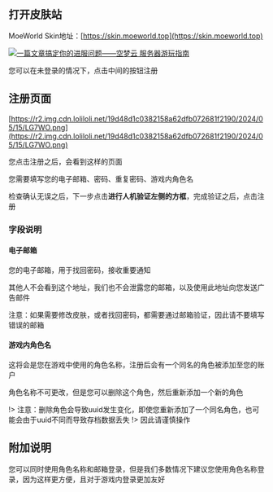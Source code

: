 ## 打开**皮肤站**

MoeWorld Skin地址：[https://skin.moeworld.top](https://skin.moeworld.top)

[![一篇文章搞定你的进服问题——空梦云 服务器游玩指南](https://img.loliloli.moe/images/2021/08/13/4fF9.png)](https://img.loliloli.moe/images/2021/08/13/4fF9.png)

您可以在未登录的情况下，点击中间的按钮注册

## 注册页面
[https://r2.img.cdn.loliloli.net/19d48d1c0382158a62dfb072681f2190/2024/05/15/LG7WO.png](https://r2.img.cdn.loliloli.net/19d48d1c0382158a62dfb072681f2190/2024/05/15/LG7WO.png)

您点击注册之后，会看到这样的页面

您需要填写您的电子邮箱、密码、重复密码、游戏内角色名

检查确认无误之后，下一步点击**进行人机验证左侧的方框**，完成验证之后，点击注册

### 字段说明
#### **电子邮箱**
您的电子邮箱，用于找回密码，接收重要通知

其他人不会看到这个地址，我们也不会泄露您的邮箱，以及使用此地址向您发送广告邮件

注意：如果需要修改皮肤，或者找回密码，都需要通过邮箱验证，因此请不要填写错误的邮箱

#### **游戏内角色名**
这将会是您在游戏中使用的角色名称，注册后会有一个同名的角色被添加至您的账户

角色名称不可更改，但是您可以删除这个角色，然后重新添加一个新的角色

!> 注意：删除角色会导致uuid发生变化，即使您重新添加了一个同名角色，也可能会由于uuid不同而导致存档数据丢失
!> 因此请谨慎操作

## 附加说明
您可以同时使用角色名称和邮箱登录，但是我们多数情况下建议您使用角色名称登录，因为这样更方便，且对于游戏内登录更加友好
